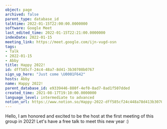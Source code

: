 ```yaml
---
object: page
archived: false
parent_type: database_id
talktime: 2022-01-15T22:00:00.0000000
software: Google Meet
last_edited_time: 2022-01-15T22:21:00.0000000
indexDate: 2022-01-15
meeting_link: https://meet.google.com/ijn-vugd-osn
tags:
- Talk
- 2022-01-15
- Abby
title: Happy 2022!
id: dff585cf-24c4-48a7-8d41-3b30708b0767
sign_up_here: "Just come \U0001F642"
hosts: Abby
name: Happy 2022!
parent_database_id: e9339446-880f-4ef0-8ad7-8ad1f507dded
created_time: 2021-08-17T19:10:00.0000000
language_level: intermediate to advanced
notion_url: https://www.notion.so/Happy-2022-dff585cf24c448a78d413b30708b0767
---
```


Hello, I am honored and excited to be the host at the first meeting of this group in 2022! Let's have a free talk to meet this new year :)





